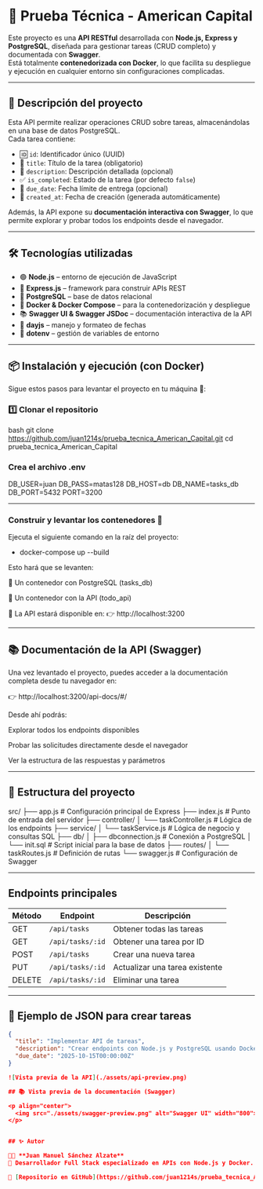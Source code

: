 # 🧠 Prueba Técnica - American Capital

Este proyecto es una **API RESTful** desarrollada con **Node.js, Express y PostgreSQL**, diseñada para gestionar tareas (CRUD completo) y documentada con **Swagger**.  
Está totalmente **contenedorizada con Docker**, lo que facilita su despliegue y ejecución en cualquier entorno sin configuraciones complicadas.

---

## 📁 Descripción del proyecto

Esta API permite realizar operaciones CRUD sobre tareas, almacenándolas en una base de datos PostgreSQL.  
Cada tarea contiene:

- 🆔 `id`: Identificador único (UUID)
- 📝 `title`: Título de la tarea (obligatorio)
- 📄 `description`: Descripción detallada (opcional)
- ✅ `is_completed`: Estado de la tarea (por defecto `false`)
- 📅 `due_date`: Fecha límite de entrega (opcional)
- 📆 `created_at`: Fecha de creación (generada automáticamente)

Además, la API expone su **documentación interactiva con Swagger**, lo que permite explorar y probar todos los endpoints desde el navegador.

---

## 🛠️ Tecnologías utilizadas

- 🟢 **Node.js** – entorno de ejecución de JavaScript
- 🚀 **Express.js** – framework para construir APIs REST
- 🐘 **PostgreSQL** – base de datos relacional
- 🐳 **Docker & Docker Compose** – para la contenedorización y despliegue
- 📚 **Swagger UI & Swagger JSDoc** – documentación interactiva de la API
- 📅 **dayjs** – manejo y formateo de fechas
- 🔐 **dotenv** – gestión de variables de entorno

---

## 📦 Instalación y ejecución (con Docker)

Sigue estos pasos para levantar el proyecto en tu máquina 🧰:

### 1️⃣ Clonar el repositorio

bash
git clone https://github.com/juan1214s/prueba_tecnica_American_Capital.git
cd prueba_tecnica_American_Capital

### Crea el archivo .env

DB_USER=juan
DB_PASS=matas128
DB_HOST=db
DB_NAME=tasks_db
DB_PORT=5432
PORT=3200

---

### Construir y levantar los contenedores 🐳

Ejecuta el siguiente comando en la raíz del proyecto:

- docker-compose up --build

Esto hará que se levanten:

🐘 Un contenedor con PostgreSQL (tasks_db)

🚀 Un contenedor con la API (todo_api)

📌 La API estará disponible en:
👉 http://localhost:3200

---

## 📚 Documentación de la API (Swagger)

Una vez levantado el proyecto, puedes acceder a la documentación completa desde tu navegador en:

👉 http://localhost:3200/api-docs/#/

Desde ahí podrás:

Explorar todos los endpoints disponibles

Probar las solicitudes directamente desde el navegador

Ver la estructura de las respuestas y parámetros

--- 

## 📁 Estructura del proyecto

src/
├── app.js # Configuración principal de Express
├── index.js # Punto de entrada del servidor
├── controller/
│ └── taskController.js # Lógica de los endpoints
├── service/
│ └── taskService.js # Lógica de negocio y consultas SQL
├── db/
│ ├── dbconnection.js # Conexión a PostgreSQL
│ └── init.sql # Script inicial para la base de datos
├── routes/
│ └── taskRoutes.js # Definición de rutas
└── swagger.js # Configuración de Swagger

---

## Endpoints principales

| Método | Endpoint         | Descripción                    |
| ------ | ---------------- | ------------------------------ |
| GET    | `/api/tasks`     | Obtener todas las tareas       |
| GET    | `/api/tasks/:id` | Obtener una tarea por ID       |
| POST   | `/api/tasks`     | Crear una nueva tarea          |
| PUT    | `/api/tasks/:id` | Actualizar una tarea existente |
| DELETE | `/api/tasks/:id` | Eliminar una tarea             |

---

## 🧪 Ejemplo de JSON para crear tareas

```json
{
  "title": "Implementar API de tareas",
  "description": "Crear endpoints con Node.js y PostgreSQL usando Docker",
  "due_date": "2025-10-15T00:00:00Z"
}

![Vista previa de la API](./assets/api-preview.png)

## 📚 Vista previa de la documentación (Swagger)

<p align="center">
  <img src="./assets/swagger-preview.png" alt="Swagger UI" width="800">
</p>


## ✨ Autor

👨‍💻 **Juan Manuel Sánchez Alzate**  
📍 Desarrollador Full Stack especializado en APIs con Node.js y Docker.  

📌 [Repositorio en GitHub](https://github.com/juan1214s/prueba_tecnica_American_Capital)

